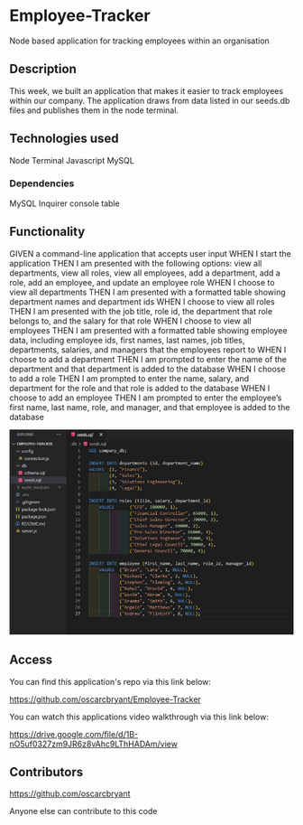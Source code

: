 # Employee-Tracker
Node based application for tracking employees within an organisation

## Description
This week, we built an application that makes it easier to track employees within our company. The application draws from data listed in our seeds.db files and publishes them in the node terminal.

## Technologies used

Node Terminal
Javascript
MySQL

### Dependencies

MySQL
Inquirer
console table


## Functionality

GIVEN a command-line application that accepts user input
WHEN I start the application
THEN I am presented with the following options: view all departments, view all roles, view all employees, add a department, add a role, add an employee, and update an employee role
WHEN I choose to view all departments
THEN I am presented with a formatted table showing department names and department ids
WHEN I choose to view all roles
THEN I am presented with the job title, role id, the department that role belongs to, and the salary for that role
WHEN I choose to view all employees
THEN I am presented with a formatted table showing employee data, including employee ids, first names, last names, job titles, departments, salaries, and managers that the employees report to
WHEN I choose to add a department
THEN I am prompted to enter the name of the department and that department is added to the database
WHEN I choose to add a role
THEN I am prompted to enter the name, salary, and department for the role and that role is added to the database
WHEN I choose to add an employee
THEN I am prompted to enter the employee’s first name, last name, role, and manager, and that employee is added to the database

![alt tag](Media/seeds.sql.jpg)

## Access

You can find this application's repo via this link below:

https://github.com/oscarcbryant/Employee-Tracker

You can watch this applications video walkthrough via this link below:

https://drive.google.com/file/d/1B-nO5uf0327zm9JR6z8vAhc9LThHADAm/view



## Contributors
https://github.com/oscarcbryant

Anyone else can contribute to this code
